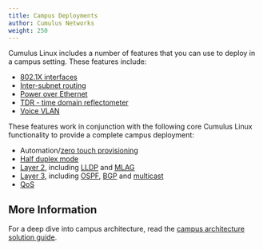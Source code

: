 ```yaml
---
title: Campus Deployments
author: Cumulus Networks
weight: 250
---
```


Cumulus Linux includes a number of features that you can use to deploy in a
campus setting. These features include:

- [802.1X interfaces](../../Layer-1-and-Switch-Ports/802.1X-Interfaces/)
- [Inter-subnet routing](../../Network-Virtualization/Ethernet-Virtual-Private-Network-EVPN/#inter-subnet-routing)
- [Power over Ethernet](../../System-Configuration/Power-over-Ethernet-PoE/)
- [TDR - time domain reflectometer](../../Monitoring-and-Troubleshooting/Monitoring-System-Hardware/TDR-Cable-Diagnostics/)
- [Voice VLAN](../../Layer-2/Link-Layer-Discovery-Protocol/Voice-VLAN/)

These features work in conjunction with the following core Cumulus Linux functionality to provide a complete campus
deployment:

- Automation/[zero touch provisioning](../../Installation-Management/Zero-Touch-Provisioning-ZTP/)
- [Half duplex mode](../../Layer-1-and-Switch-Ports/Interface-Configuration-and-Management/Switch-Port-Attributes/#port-speed-and-duplex-mode)
- [Layer 2](../../Layer-2/), including [LLDP](../../Layer-2/Link-Layer-Discovery-Protocol/) and [MLAG](../../Layer-2/Multi-Chassis-Link-Aggregation-MLAG/)
- [Layer 3](../../Layer-3/), including [OSPF](../../Layer-3/Open-Shortest-Path-First-OSPF/), [BGP](../../Layer-3/Border-Gateway-Protocol-BGP/) and [multicast](../../Layer-3/Routing/#static-multicast-routes)
- [QoS](../../Layer-1-and-Switch-Ports/Buffer-and-Queue-Management/)

## More Information

For a deep dive into campus architecture, read the [campus architecture solution guide](/guides/campus-architecture-guide/).
